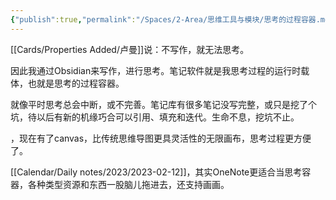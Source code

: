 ```yaml
---
{"publish":true,"permalink":"/Spaces/2-Area/思维工具与模块/思考的过程容器.md","title":"思考的过程容器","created":"2022-07-06","modified":"2023-03-14","published":"2025-07-10T00:57:22.991+08:00","cssclasses":""}
---
```



[[Cards/Properties Added/卢曼]]说：不写作，就无法思考。

因此我通过Obsidian来写作，进行思考。笔记软件就是我思考过程的运行时载体，也就是思考的过程容器。

就像平时思考总会中断，或不完善。笔记库有很多笔记没写完整，或只是挖了个坑，待以后有新的机缘巧合可以引用、填充和迭代。生命不息，挖坑不止。

，现在有了canvas，比传统思维导图更具灵活性的无限画布，思考过程更方便了。

[[Calendar/Daily notes/2023/2023-02-12]]，其实OneNote更适合当思考容器，各种类型资源和东西一股脑儿拖进去，还支持画画。